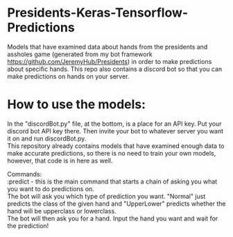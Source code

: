 # Presidents-Keras-Tensorflow-Predictions
Models that have examined data about hands from the presidents and assholes game (generated from my bot framework https://github.com/JeremyHub/Presidents) in order to make predictions about specific hands. This repo also contains a discord bot so that you can make predictions on hands on your server.

# How to use the models:
In the "discordBot.py" file, at the bottom, is a place for an API key. Put your discord bot API key there. Then invite your bot to whatever server you want it on and run discordBot.py.
\
This repository already contains models that have examined enough data to make accurate predictions, so there is no need to train your own models, however, that code is in here as well.

Commands:
\
:predict - this is the main command that starts a chain of asking you what you want to do predictions on.
\
The bot will ask you which type of prediction you want. "Normal" just predicts the class of the given hand and "UpperLower" predicts whether the hand will be upperclass or lowerclass.
\
The bot will then ask you for a hand. Input the hand you want and wait for the prediction!
